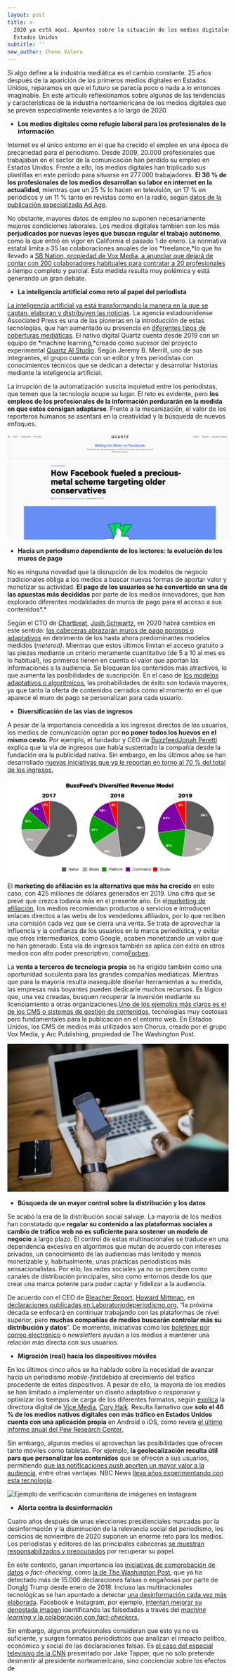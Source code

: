 ```yaml
---
layout: post
title: >-
  2020 ya está aquí. Apuntes sobre la situación de los medios digitales en
  Estados Unidos
subtitle: ''
new_author: Chema Valero
---
```

Si algo define a la industria mediática es el cambio constante. 25 años después de la aparición de los primeros medios digitales en Estados Unidos, reparamos en que el futuro se parecía poco o nada a lo entonces imaginable. En este artículo reflexionamos sobre algunas de las tendencias y características de la industria norteamericana de los medios digitales que se prevén especialmente relevantes a lo largo de 2020.

* **Los medios digitales como refugio laboral para los profesionales de la información**

Internet es el único entorno en el que ha crecido el empleo en una época de precariedad para el periodismo. Desde 2009, 20.000 profesionales que trabajaban en el sector de la comunicación han perdido su empleo en Estados Unidos. Frente a ello, los medios digitales han triplicado sus plantillas en este período para situarse en 277.000 trabajadores. **El 36 % de los profesionales de los medios desarrollan su labor en internet en la actualidad**, mientras que un 25 % lo hacen en televisión, un 17 % en periódicos y un 11 % tanto en revistas como en la radio, según [datos de la publicación especializada Ad Age](https://adage.com/article/year-end-lists-2019/internet-media-employment-has-tripled-over-past-decade/2221941).

No obstante, mayores datos de empleo no suponen necesariamente mejores condiciones laborales. Los medios digitales también son los más **perjudicados por nuevas leyes que buscan regular el trabajo autónomo**, como la que entró en vigor en California el pasado 1 de enero. La normativa estatal limita a 35 las colaboraciones anuales de los *freelance,*lo que ha llevado a [SB Nation, propiedad de Vox Media, a anunciar que dejará de contar con 200 colaboradores habituales para contratar a 20 profesionales](https://www.nytimes.com/2019/12/16/business/media/vox-media-california-job-cuts.html) a tiempo completo y parcial. Esta medida resulta muy polémica y está generando un gran debate.

* **La inteligencia artificial como reto al papel del periodista**

[La inteligencia artificial ya está transformando la manera en la que se captan, elaboran y distribuyen las noticias](https://mip.umh.es/blog/2019/11/02/el-impacto-de-la-inteligencia-artificial-en-el-periodismo/). La agencia estadounidense Associated Press es una de las pioneras en la introducción de estas tecnologías, que han aumentado su presencia en [diferentes tipos de coberturas mediáticas](https://www.ap.org/press-releases/2019/ap-to-grow-major-league-soccer-coverage-with-automated-stories). El nativo digital Quartz cuenta desde 2019 con un equipo de *machine learning,*creado como sucesor del proyecto experimental [Quartz AI Studio](https://qz.ai/). Según Jeremy B. Merrill, uno de sus integrantes, el grupo cuenta con un editor y tres periodistas con conocimientos técnicos que se dedican a detectar y desarrollar historias mediante la inteligencia artificial.

La irrupción de la automatización suscita inquietud entre los periodistas, que temen que la tecnología ocupe su lugar. El reto es evidente, pero **los empleos de los profesionales de la información perdurarán en la medida en que estos consigan adaptarse**. Frente a la mecanización, el valor de los reporteros humanos se asentará en la creatividad y la búsqueda de nuevos enfoques.



![Contenido de Quartz investigado mediante inteligencia artificial. Fuente: Quartz](/images/shots/machine.png "Contenido de Quartz investigado mediante inteligencia artificial. Fuente: Quartz")



* **Hacia un periodismo dependiente de los lectores: la evolución de los muros de pago**

No es ninguna novedad que la disrupción de los modelos de negocio tradicionales obliga a los medios a buscar nuevas formas de aportar valor y monetizar su actividad. **El pago de los usuarios se ha convertido en una de las apuestas más decididas** por parte de los medios innovadores, que han explorado diferentes modalidades de muros de pago para el acceso a sus contenidos*.*

Según el CTO de [Chartbeat](https://chartbeat.com/), [Josh Schwartz](https://twitter.com/joshuadschwartz), en 2020 habrá cambios en este sentido: [las cabeceras abrazarán muros de pago porosos o adaptativos](https://www.niemanlab.org/2020/01/publishers-move-beyond-the-metered-paywall/) en detrimento de los hasta ahora predominantes modelos medidos (*metered)*. Mientras que estos últimos limitan el acceso gratuito a las piezas mediante un criterio meramente cuantitativo (de 5 a 10 al mes es lo habitual), los primeros tienen en cuenta el valor que aportan las informaciones a la audiencia. Se bloquean los contenidos más atractivos, lo que aumenta las posibilidades de suscripción. En el caso de [los modelos adaptativos o algorítmicos](https://mip.umh.es/blog/2019/07/09/muros-pago-algoritmicos-futuro/), las probabilidades de éxito son todavía mayores, ya que tanto la oferta de contenidos cerrados como el momento en el que aparece el muro de pago se personalizan para cada usuario.

* **Diversificación de las vías de ingresos**

A pesar de la importancia concedida a los ingresos directos de los usuarios, los medios de comunicación optan por **no poner todos los huevos en el mismo cesto**. Por ejemplo, el fundador y CEO de [Buzzfeed](https://www.buzzfeed.com/jonah/buzzfeed-in-2020?utm_source=dynamic&utm_campaign=bfsharecopy&sub=0_123911724)[Jonah Peretti](https://twitter.com/peretti) explica que la vía de ingresos que había sustentado la compañía desde la fundación era la publicidad nativa. Sin embargo, en los últimos años se han desarrollado [nuevas iniciativas que ya le reportan en torno al 70 % del total de los ingresos.](https://www.buzzfeed.com/jonah/buzzfeed-in-2020?utm_source=dynamic&utm_campaign=bfsharecopy&sub=0_123911724)



![Estructura de ingresos en Buzzfeed. Fuente: Buzzfeed](/images/shots/sub-buzz-5800-1578044432-9.webp "Estructura de ingresos en Buzzfeed. Fuente: Buzzfeed")



El **marketing de afiliación es la alternativa que más ha crecido** en este caso, con 425 millones de dólares generados en 2019. Una cifra que se prevé que crezca todavía más en el presente año. En el[marketing de afiliación](https://www.buzzfeed.com/nataliebrown/products-thatll-actually-help-make-you-productive-in-2020?origin=hpp), los medios recomiendan productos o servicios e introducen enlaces directos a las webs de los vendedores afiliados, por lo que reciben una comisión cada vez que se cierra una venta. Se trata de aprovechar la influencia y la confianza de los usuarios en la marca periodística, y evitar que otros intermediarios, como Google, acaben monetizando un valor que no han generado. Esta vía de ingresos también se aplica con éxito en otros medios con alto poder prescriptivo, como[Forbes](https://www.forbes.com/sites/forbes-personal-shopper/2019/12/13/forbes-shopping-holiday-gift-and-deal-guide/#2d65e5f956c2).

La **venta a terceros de tecnología propia** se ha erigido también como una oportunidad suculenta para las grandes compañías mediáticas. Mientras que para la mayoría resulta inasequible diseñar herramientas a su medida, las empresas más boyantes pueden dedicarle muchos recursos. Es lógico que, una vez creadas, busquen recuperar la inversión mediante su licenciamiento a otras organizaciones.[Uno de los ejemplos más claros es el de los CMS o sistemas de gestión de contenidos](https://www.xataka.com/servicios/negocio-grandes-medios-comunicacion-vender-tecnologia-a-otros-medios), tecnologías muy costosas pero fundamentales para la publicación en el entorno web. En Estados Unidos, los CMS de medios más utilizados son Chorus, creado por el grupo Vox Media, y Arc Publishing, propiedad de The Washington Post.



![](/images/shots/blogger-336371_1920.jpg)



* **Búsqueda de un mayor control sobre la distribución y los datos**

Se acabó la era de la distribución social salvaje. La mayoría de los medios han constatado que **regalar su contenido a las plataformas sociales a cambio de tráfico web no es suficiente para sostener un modelo de negocio** a largo plazo. El control de estas multinacionales se traduce en una dependencia excesiva en algoritmos que mutan de acuerdo con intereses privados, un conocimiento de las audiencias más limitado y menos monetizable y, habitualmente, unas prácticas periodísticas más sensacionalistas. Por ello, las redes sociales ya no se perciben como canales de distribución principales, sino como entornos desde los que crear una marca potente para poder captar y fidelizar a la audiencia.

De acuerdo con el CEO de [Bleacher Report](https://twitter.com/BleacherReport), [Howard Mittman](https://twitter.com/hsmittman), en [declaraciones publicadas en Laboratoriodeperiodismo.org](https://laboratoriodeperiodismo.org/predicciones-de-directivos-internacionales-de-medios-para-2020/), “la próxima década se enfocará en continuar trabajando con las plataformas de nivel superior, pero **muchas compañías de medios buscarán controlar más su distribución y datos**”. De momento, iniciativas como los [boletines por correo electrónico](https://miquelpellicer.com/2015/04/theskimm-newsletter-triunfa-millennials/) o *newsletters* ayudan a los medios a mantener una relación más directa con sus usuarios.

* **Migración (real) hacia los dispositivos móviles**

En los últimos cinco años se ha hablado sobre la necesidad de avanzar hacia un periodismo *mobile-first*debido al crecimiento del tráfico procedente de estos dispositivos. A pesar de ello, la mayoría de los medios se han limitado a implementar un diseño adaptativo o *responsive* y optimizar los tiempos de carga de los diferentes formatos, según [explica](https://laboratoriodeperiodismo.org/predicciones-de-directivos-internacionales-de-medios-para-2020/) la directora digital de [Vice Media](https://www.vice.com/), [Cory Haik](https://twitter.com/coryhaik). Resulta llamativo que **solo el 46 % de los medios nativos digitales con más tráfico en Estados Unidos cuenta con una aplicación propia** en Android o iOS, como revela [el último informe anual del Pew Research Center.](https://www.journalism.org/fact-sheet/digital-news/)

Sin embargo, algunos medios sí aprovechan las posibilidades que ofrecen tanto móviles como tabletas. Por ejemplo, **la geolocalización resulta útil para que personalizar los contenidos** que se ofrecen a sus usuarios, permitiendo [que las notificaciones *push* aporten un mayor valor a la audiencia](https://www.niemanlab.org/2020/01/news-coverage-gets-geo-fragmented/), entre otras ventajas. NBC News [lleva años experimentando con esta tecnología](https://www.niemanlab.org/2014/06/the-notification-knows-where-you-are-breaking-news-debuts-news-alerts-tied-to-your-location/).



![Ejemplo de verificación comunitaria de imágenes en Instagram](/images/shots/verificación.jpg "Ejemplo de verificación comunitaria de imágenes en Instagram")



* **Alerta contra la desinformación**

Cuatro años después de unas elecciones presidenciales marcadas por la desinformación y la disminución de la relevancia social del periodismo, los comicios de noviembre de 2020 suponen un enorme reto para los medios. Los periodistas y editores de las principales cabeceras [se muestran responsabilizados y preocupados](https://www.theguardian.com/us-news/2020/jan/06/sleepwalking-into-2020-media-missed-donald-trump-rise-lessons-learned-2016?CMP=share_btn_tw) por recuperar su papel.

En este contexto, ganan importancia las [iniciativas de comprobación de datos](https://mip.umh.es/blog/2019/11/09/avanzadillas-contra-la-desinformación-cómo-están-innovando-los-verificadores/) o *fact-checking*, como [la de The Washington Post](https://www.washingtonpost.com/graphics/politics/trump-claims-database/), que ya ha detectado más de 15.000 declaraciones falsas o engañosas por parte de Don[](<>)[a](<>)l[](<>)[d](<>) Trump desde enero de 2018. Incluso las multinacionales tecnológicas se han apuntado a detectar [una desinformación cada vez más elaborada](https://mip.umh.es/blog/2019/12/01/deepfakes-cómo-los-medios-combaten-la-desinformación-más-sofisticada/). Facebook e Instagram, por ejemplo, [intentan mejorar su denostada imagen](https://www.xataka.com/servicios/a-pesar-todo-sigo-usando-facebook-diez-anos-despues-no-conozco-plataforma-que-me-que-ofrece) identificando las falsedades a través del [*machine learning* y la colaboración con *fact-checkers*.](https://internetofbusiness.com/facebook-machine-learning-fake-news/)

Sin embargo, algunos profesionales consideran que esto ya no es suficiente, y surgen formatos periodísticos que analizan el impacto político, económico y social de las declaraciones falsas. Es [el caso del especial televisivo de la CNN](https://www.politico.com/news/2019/11/22/jake-tapper-trump-gaslight-country-072888) presentado por Jake Tapper, que no solo pretende desmentir al presidente norteamericano, sino concienciar sobre los efectos de

